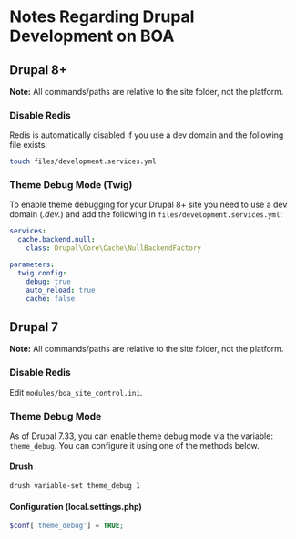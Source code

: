 
# Notes Regarding Drupal Development on BOA

## Drupal 8+

**Note:** All commands/paths are relative to the site folder, not the platform.

### Disable Redis

Redis is automatically disabled if you use a dev domain and the following file exists:
```sh
touch files/development.services.yml
```

### Theme Debug Mode (Twig)

To enable theme debugging for your Drupal 8+ site you need to use a dev domain (*.dev.*) and add the following in `files/development.services.yml`:

```yaml
services:
  cache.backend.null:
    class: Drupal\Core\Cache\NullBackendFactory

parameters:
  twig.config:
    debug: true
    auto_reload: true
    cache: false
```

## Drupal 7

**Note:** All commands/paths are relative to the site folder, not the platform.

### Disable Redis

Edit `modules/boa_site_control.ini`.

### Theme Debug Mode

As of Drupal 7.33, you can enable theme debug mode via the variable: `theme_debug`. You can configure it using one of the methods below.

#### Drush

```sh
drush variable-set theme_debug 1
```

#### Configuration (local.settings.php)

```php
$conf['theme_debug'] = TRUE;
```
